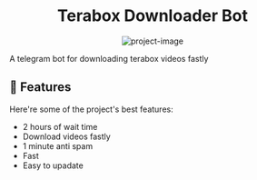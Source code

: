 <h1 align="center" id="title">Terabox Downloader Bot</h1>

<p align="center"><img src="https://socialify.git.ci/MaviMods/TeraboxBot/image?font=Source%20Code%20Pro&amp;language=1&amp;name=1&amp;owner=1&amp;pattern=Brick%20Wall&amp;theme=Auto" alt="project-image"></p>

<p id="description">A telegram bot for downloading terabox videos fastly</p>

<h2>🧐 Features</h2>

Here're some of the project's best features:

- 2 hours of wait time
- Download videos fastly
- 1 minute anti spam
- Fast
- Easy to upadate
